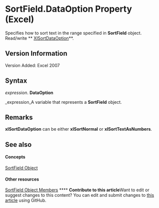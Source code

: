 
# SortField.DataOption Property (Excel)

Specifies how to sort text in the range specified in  **SortField** object. Read/write ** [XlSortDataOption](58315709-300e-76f7-5e3f-f888ae60dc56.md)**.


## Version Information

Version Added: Excel 2007 


## Syntax

 _expression_. **DataOption**

 _expression_A variable that represents a  **SortField** object.


## Remarks

 **xlSortDataOption** can be either **xlSortNormal** or **xlSortTextAsNumbers**.


## See also


#### Concepts


 [SortField Object](2becf77f-c072-2060-9baf-ebcf785c05bb.md)
#### Other resources


 [SortField Object Members](f690a20f-e9aa-8ac7-2389-093707269120.md)
****   **Contribute to this article**Want to edit or suggest changes to this content? You can edit and submit changes to  [this article](https://github.com/jhershey00/VBA_Excel_Test/OpenXMLCon/articles/5aa84736-c991-9020-d1fc-ed5e76cbda27.md) using GitHub.

